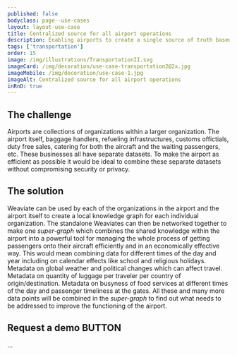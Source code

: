 ```yaml
---
published: false
bodyclass: page--use-cases
layout: layout-use-case
title: Centralized source for all airport operations
description: Enabling airports to create a single source of truth based on the vast amounts of internal and external data sources.
tags: ['transportation']
order: 15
image: /img/illustrations/TransportationII.svg
imageCard: /img/decoration/use-case-transportation2@2x.jpg
imageMobile: /img/decoration/use-case-1.jpg
imageAlt: Centralized source for all airport operations
inRnD: true
---
```


## The challenge

Airports are collections of organizations within a larger organization. The airport itself, baggage handlers, refueling infrastructures, customs offictials, duty free sales, catering for both the aircraft and the waiting passengers, etc. These businesses all have separate datasets. To make the airport as efficient as possible it would be ideal to combine these separate datasets without compromising security or privacy.

## The solution

Weaviate can be used by each of the organizations in the airport and the airport itself to create a local knowledge graph for each individual organization. The standalone Weaviates can then be networked together to make one _super-graph_ which combines the shared knowledge within the airport into a powerful tool for managing the whole process of getting passengers onto their aircraft efficiently and in an economically effective way. This would mean combining data for different times of the day and year including on calendar effects like school and religious holidays. Metadata on global weather and political changes which can affect travel. Metadata on quantity of luggage per traveler per country of origin/destination. Metadata on busyness of food services at different times of the day and passenger timeliness at the gates. All these and many more data points will be combined in the _super-graph_ to find out what needs to be addressed to improve the functioning of the airport.

## Request a demo BUTTON

...
